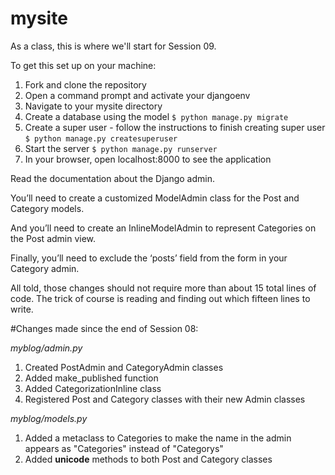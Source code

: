 # mysite

As a class, this is where we'll start for Session 09.

To get this set up on your machine:

1. Fork and clone the repository
2. Open a command prompt and activate your djangoenv
3. Navigate to your mysite directory
4. Create a database using the model
`$ python manage.py migrate`
5. Create a super user - follow the instructions to finish creating super user
`$ python manage.py createsuperuser`
6. Start the server
`$ python manage.py runserver`
7. In your browser, open localhost:8000 to see the application


Read the documentation about the Django admin.

You’ll need to create a customized ModelAdmin class for the Post and Category models.

And you’ll need to create an InlineModelAdmin to represent Categories on the Post admin view.

Finally, you’ll need to exclude the ‘posts’ field from the form in your Category admin.

All told, those changes should not require more than about 15 total lines of code. The trick of course is reading and finding out which fifteen lines to write.

#Changes made since the end of Session 08:

*myblog/admin.py*

1. Created PostAdmin and CategoryAdmin classes
2. Added make_published function
3. Added CategorizationInline class
2. Registered Post and Category classes with their new Admin classes

*myblog/models.py*

1. Added a metaclass to Categories to make the name in the admin appears as "Categories" instead of "Categorys"
2. Added __unicode__ methods to both Post and Category classes
